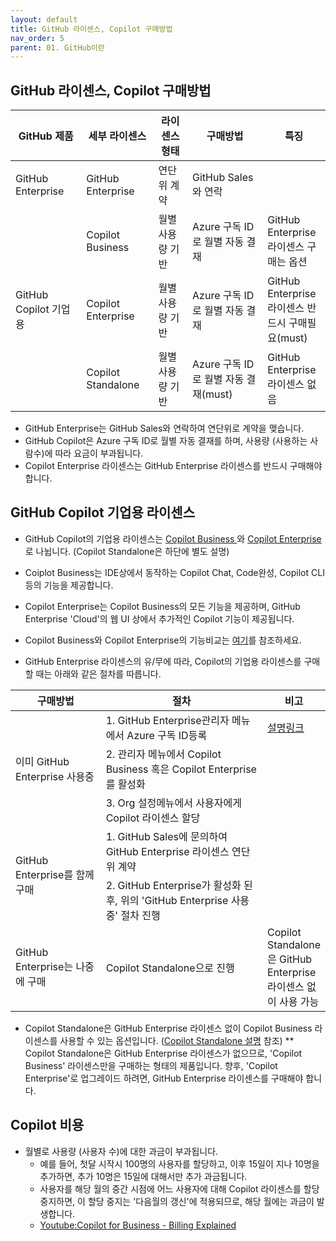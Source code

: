 ```yaml
---
layout: default
title: GitHub 라이센스, Copilot 구매방법
nav_order: 5
parent: 01. GitHub이란
---
```



## GitHub 라이센스, Copilot 구매방법

<table>
   <thead>
      <tr>
         <th>GitHub 제품</th>
         <th>세부 라이센스</th>
         <th>라이센스 형태</th>
         <th>구매방법</th>
         <th style="width: 20%">특징</th>
      </tr>
   </thead>
   <tbody>
           <tr>
             <td>GitHub Enterprise</td>
             <td>GitHub Enterprise</td>
             <td>연단위 계약</td>
             <td>GitHub Sales와 연락</td>
             <td></td>
           </tr>
           <tr>
             <td rowspan="3">GitHub Copilot 기업용</td>
             <td>Copilot Business</td>
             <td>월별 사용량 기반</td>
             <td>Azure 구독 ID로 월별 자동 결재</td>
             <td>GitHub Enterprise라이센스 구매는 옵션</td>
           </tr>
           <tr>
             <td>Copilot Enterprise</td>
             <td>월별 사용량 기반</td>
             <td>Azure 구독 ID로 월별 자동 결재 </td>
             <td>GitHub Enterprise 라이센스 반드시 구매필요(must)</td>
           </tr>
           <tr>
             <td>Copilot Standalone</td>
             <td>월별 사용량 기반</td>
             <td>Azure 구독 ID로 월별 자동 결재(must)</td>
             <td>GitHub Enterprise 라이센스 없음</td>
           </tr>
   </tbody>
</table>

- GitHub Enterprise는 GitHub Sales와 연락하여 연단위로 계약을 맺습니다.
- GitHub Copilot은 Azure 구독 ID로 월별 자동 결재를 하며, 사용량 (사용하는 사람수)에 따라 요금이 부과됩니다.
- Copilot Enterprise 라이센스는 GitHub Enterprise 라이센스를 반드시 구매해야 합니다.

## GitHub Copilot 기업용 라이센스

- GitHub Copilot의 기업용 라이센스는 <U>Copilot Business </U> 와 <U>Copilot Enterprise </U> 로 나뉩니다. (Copilot Standalone은 하단에 별도 설명) 

- Coiplot Business는 IDE상에서 동작하는 Copilot Chat, Code완성, Copilot CLI 등의 기능을 제공합니다. 
- Copilot Enterprise는 Copilot Business의 모든 기능을 제공하며, GitHub Enterprise 'Cloud'의 웹 UI 상에서 추가적인 Copilot 기능이 제공됩니다.

- Copilot Business와 Copilot Enterprise의 기능비교는 [여기](../Ch6.Copilot/03.Copilot-license-comparison.md)를 참조하세요.

- GitHub Enterprise 라이센스의 유/무에 따라, Copilot의 기업용 라이센스를 구매할 때는 아래와 같은 절차를 따릅니다.

<table>
   <thead>
      <tr>
         <th>구매방법</th>
         <th>절차</th>
         <th style="width: 20%">비고</th>
      </tr>
   </thead>
   <tbody>
      <tr>
         <td rowspan="3">이미 GitHub Enterprise 사용중</td>
         <td>1. GitHub Enterprise관리자 메뉴에서 Azure 구독 ID등록</td>
         <td> <a href="../Ch6.Copilot/04.GHE-start-cfb.md">설명링크</a> </td>
      </tr>
      <tr>
         <td>2. 관리자 메뉴에서 Copilot Business 혹은 Copilot Enterprise를 활성화</td>
         <td></td>
      </tr>
      <tr>
         <td>3. Org 설정메뉴에서 사용자에게 Copilot 라이센스 할당</td>
         <td></td>
      </tr>
      <tr>
         <td rowspan="2">GitHub Enterprise를 함께 구매</td>
         <td>1. GitHub Sales에 문의하여 GitHub Enterprise 라이센스 연단위 계약</td>
         <td></td>
      </tr>
      <tr>
         <td>2. GitHub Enterprise가 활성화 된 후, 위의 'GitHub Enterprise 사용중' 절차 진행</td>
         <td></td>
      </tr>
      <tr>
         <td>GitHub Enterprise는 나중에 구매</td>
         <td>Copilot Standalone으로 진행 </td>
         <td>Copilot Standalone은 GitHub Enterprise 라이센스 없이 사용 가능</td>
      </tr>
   </tbody>
</table>

- Copilot Standalone은 GitHub Enterprise 라이센스 없이 Copilot Business 라이센스를 사용할 수 있는 옵션입니다. ([Copilot Standalone 설명](../Ch6.Copilot/06.CopilotStandalone.md) 참조) 
  ** Copilot Standalone은 GitHub Enterprise 라이센스가 없으므로, 'Copilot Business' 라이센스만을 구매하는 형태의 제품입니다. 향후, 'Copilot Enterprise'로 업그레이드 하려면, GitHub Enterprise 라이센스를 구매해야 합니다.

## Copilot 비용 

- 월별로 사용량 (사용자 수)에 대한 과금이 부과됩니다.
    - 예를 들어, 첫달 시작시 100명의 사용자를 할당하고, 이후 15일이 지나 10명을 추가하면, 추가 10명은 15일에 대해서만 추가 과금됩니다.
    - 사용자를 해당 월의 중간 시점에 어느 사용자에 대해 Copilot 라이센스를 할당 중지하면, 이 할당 중지는 '다음월의 갱신'에 적용되므로, 해당 월에는 과금이 발생합니다.
    - [Youtube:Copilot for Business - Billing Explained](https://youtu.be/sFpSH8jikSA)
